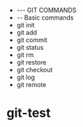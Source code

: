 * --- GIT COMMANDS
* -- Basic commands
* git init
* git add
* git commit
* git status
* git rm
* git restore
* git checkout
* git log
* git remote
# git-test
